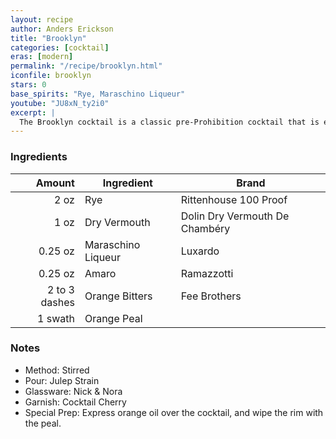 ```yaml
---
layout: recipe
author: Anders Erickson
title: "Brooklyn"
categories: [cocktail]
eras: [modern]
permalink: "/recipe/brooklyn.html"
iconfile: brooklyn
stars: 0
base_spirits: "Rye, Maraschino Liqueur"
youtube: "JU8xN_ty2i0"
excerpt: |
  The Brooklyn cocktail is a classic pre-Prohibition cocktail that is experiencing a resurgence in popularity. It is a variation of the Manhattan, but with dry vermouth and Maraschino liqueur.
---
```


### Ingredients

|        Amount | Ingredient         | Brand                          |
| ------------: | ------------------ | ------------------------------ |
|          2 oz | Rye                | Rittenhouse 100 Proof          |
|          1 oz | Dry Vermouth       | Dolin Dry Vermouth De Chambéry |
|       0.25 oz | Maraschino Liqueur | Luxardo                        |
|       0.25 oz | Amaro              | Ramazzotti                     |
| 2 to 3 dashes | Orange Bitters     | Fee Brothers                   |
|       1 swath | Orange Peal        |

### Notes

- Method: Stirred
- Pour: Julep Strain
- Glassware: Nick & Nora
- Garnish: Cocktail Cherry
- Special Prep: Express orange oil over the cocktail, and wipe the rim with the peal.
